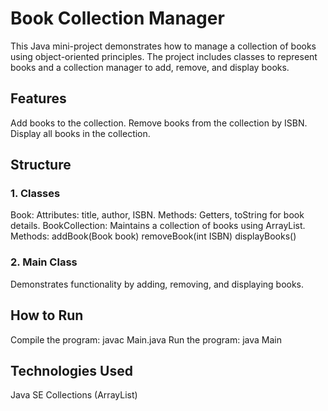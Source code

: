 # Book Collection Manager
This Java mini-project demonstrates how to manage a collection of books using object-oriented principles. The project includes classes to represent books and a collection manager to add, remove, and display books.

## Features
Add books to the collection.
Remove books from the collection by ISBN.
Display all books in the collection.

## Structure
### 1. Classes
Book:
Attributes: title, author, ISBN.
Methods: Getters, toString for book details.
BookCollection:
Maintains a collection of books using ArrayList<Book>.
Methods:
addBook(Book book)
removeBook(int ISBN)
displayBooks()
### 2. Main Class
Demonstrates functionality by adding, removing, and displaying books.

## How to Run
Compile the program:
javac Main.java
Run the program:
java Main

## Technologies Used
Java SE
Collections (ArrayList)
